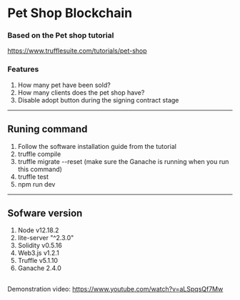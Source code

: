 # Pet Shop Blockchain

### Based on the Pet shop tutorial

https://www.trufflesuite.com/tutorials/pet-shop

### Features

1. How many pet have been sold?
2. How many clients does the pet shop have?
3. Disable adopt button during the signing contract stage

---

## Runing command
1. Follow the software installation guide from the tutorial
2. truffle compile
3. truffle migrate --reset (make sure the Ganache is running when you run this command)
4. truffle test
4. npm run dev

---

## Sofware version

1. Node v12.18.2
2. lite-server "^2.3.0"
3. Solidity v0.5.16
4. Web3.js v1.2.1
5. Truffle v5.1.10
6. Ganache 2.4.0

##
Demonstration video: https://www.youtube.com/watch?v=aLSpqsQf7Mw
